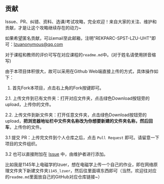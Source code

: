 ## 贡献

Issue、PR、纠错、资料、选课/考试攻略，完全欢迎！来自大家的关注、维护和贡献，才是让这个攻略继续存在的动力~

如果希望匿名贡献，可以email至此邮箱，注明"REKPARC-SPST-LZU-UHT"即可：lzuanonymous@qq.com 

对于课程和教师的评价可写在对应课程的`readme.md`中。(对于姓名请使用拼音缩写)

由于本项目体积很大，故可以采用在Github Web端直接上传的方式，具体操作如下：

1. 首先Fork本项目，点击右上角的Fork按键即可。

2.1. 上传文件到已有文件夹：打开对应文件夹，点击绿色Download按钮旁的upload，上传你的文件。

2.2. 上传文件到新文件夹：打开任意文件夹，点击绿色Download按钮旁的upload，**把浏览器地址栏中文件夹名称改为你想要新建的文件夹名称，然后回车**，上传你的文件。

3.1 提交 PR：上传完文件到个人仓库之后，点击 `Pull Request` 即可。请留意一下项目的文件组织。

3.2 也可以直接附加在 [Issue](https://github.com/Monika-shipship/REKPARC-SPST-LZU-UHT/issues/new) 中，由维护者进行添加。

比如我是1145年上电磁学的lzuer，想在电磁学上传一个自己的作业，即在网络原理文件夹下新建文件夹`1145_lzuer`，然后往里面填东西即可（当然，欢迎往对应的`readme.md`里面放自己的GitHub对应仓库链接~）